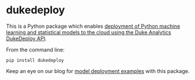 # dukedeploy
This is a Python package which enables [deployment of Python machine learning and statistical models to the cloud using the Duke Analytics DukeDeploy API](http://www.dukeanalytics.com/products/dukedeployPython.php).

From the command line: 
```
pip install dukedeploy
```

Keep an eye on our blog for [model deployment examples](http://www.dukeanalytics.com/blog/) with this package.
